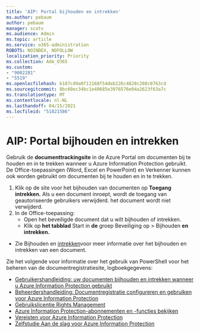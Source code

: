 ```yaml
---
title: 'AIP: Portal bijhouden en intrekken'
ms.author: pebaum
author: pebaum
manager: scotv
ms.audience: Admin
ms.topic: article
ms.service: o365-administration
ROBOTS: NOINDEX, NOFOLLOW
localization_priority: Priority
ms.collection: Adm_O365
ms.custom:
- "9002281"
- "5519"
ms.openlocfilehash: b187cd9a0f11168f54deb226c4828c280c0763cd
ms.sourcegitcommit: 8bc60ec34bc1e40685e3976576e04a2623f63a7c
ms.translationtype: MT
ms.contentlocale: nl-NL
ms.lasthandoff: 04/15/2021
ms.locfileid: "51821586"
---
```

# <a name="aip-track-and-revoke-portal"></a>AIP: Portal bijhouden en intrekken

Gebruik de **documenttrackingsite** in de Azure Portal om documenten bij te houden en in te trekken wanneer u Azure Information Protection gebruikt. De Office-toepassingen (Word, Excel en PowerPoint) en Verkenner kunnen ook worden gebruikt om documenten bij te houden en in te trekken.

1. Klik op de site voor het bijhouden van documenten op **Toegang intrekken.** Als u een document inroept, wordt de toegang van geautoriseerde gebruikers verwijderd. het document wordt niet verwijderd.
2. In de Office-toepassing:
    - Open het beveiligde document dat u wilt bijhouden of intrekken.
    - Klik op **het tabblad** Start in **de** groep Beveiliging op > Bijhouden **en intrekken.**

- Zie Bijhouden en [intrekken](https://docs.microsoft.com/azure/information-protection/rms-client/client-track-revoke)voor meer informatie over het bijhouden en intrekken van een document.

Zie het volgende voor informatie over het gebruik van PowerShell voor het beheren van de documentregistratiesite, logboekgegevens:
- [Gebruikershandleiding: uw documenten bijhouden en intrekken wanneer u Azure Information Protection gebruikt](https://docs.microsoft.com/azure/information-protection/rms-client/client-track-revoke)
- [Beheerdershandleiding: Documentregistratie configureren en gebruiken voor Azure Information Protection](https://docs.microsoft.com/azure/information-protection/rms-client/client-admin-guide-document-tracking)
- [Gebruikslicentie Rights Management](https://docs.microsoft.com/azure/information-protection/configure-usage-rights#rights-management-use-license)
- [Azure Information Protection-abonnementen en -functies bekijken](https://azure.microsoft.com/pricing/details/information-protection)
- [Vereisten voor Azure Information Protection](https://docs.microsoft.com/azure/information-protection/get-started/requirements)
- [Zelfstudie Aan de slag voor Azure Information Protection](https://docs.microsoft.com/azure/information-protection/get-started/infoprotect-quick-start-tutorial)

